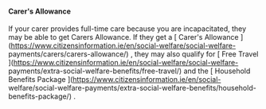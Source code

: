 ####  **Carer's Allowance**

If your carer provides full-time care because you are incapacitated, they may
be able to get Carers Allowance. If they get a [ Carer's Allowance
](https://www.citizensinformation.ie/en/social-welfare/social-welfare-
payments/carers/carers-allowance/) , they may also qualify for [ Free Travel
](https://www.citizensinformation.ie/en/social-welfare/social-welfare-
payments/extra-social-welfare-benefits/free-travel/) and the [ Household
Benefits Package ](https://www.citizensinformation.ie/en/social-
welfare/social-welfare-payments/extra-social-welfare-benefits/household-
benefits-package/) .
